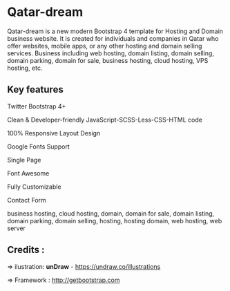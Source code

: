 # Qatar-dream
Qatar-dream is a new modern Bootstrap 4 template for Hosting and Domain business website. It is created for individuals and companies in Qatar who offer websites, mobile apps, or any other hosting and domain selling services. Business including web hosting, domain listing, domain selling, domain parking, domain for sale, business hosting, cloud hosting, VPS hosting, etc.

Key features
-------------
Twitter Bootstrap 4+

Clean & Developer-friendly JavaScript-SCSS-Less-CSS-HTML code

100% Responsive Layout Design 

Google Fonts Support

Single Page

Font Awesome 

Fully Customizable

Contact Form

business hosting, cloud hosting, domain, domain for sale, domain listing, domain parking, domain selling, hosting, hosting domain, web hosting, web server 

Credits :
-------
=> ilustration: **unDraw** - https://undraw.co/illustrations 

=> Framework : http://getbootstrap.com
